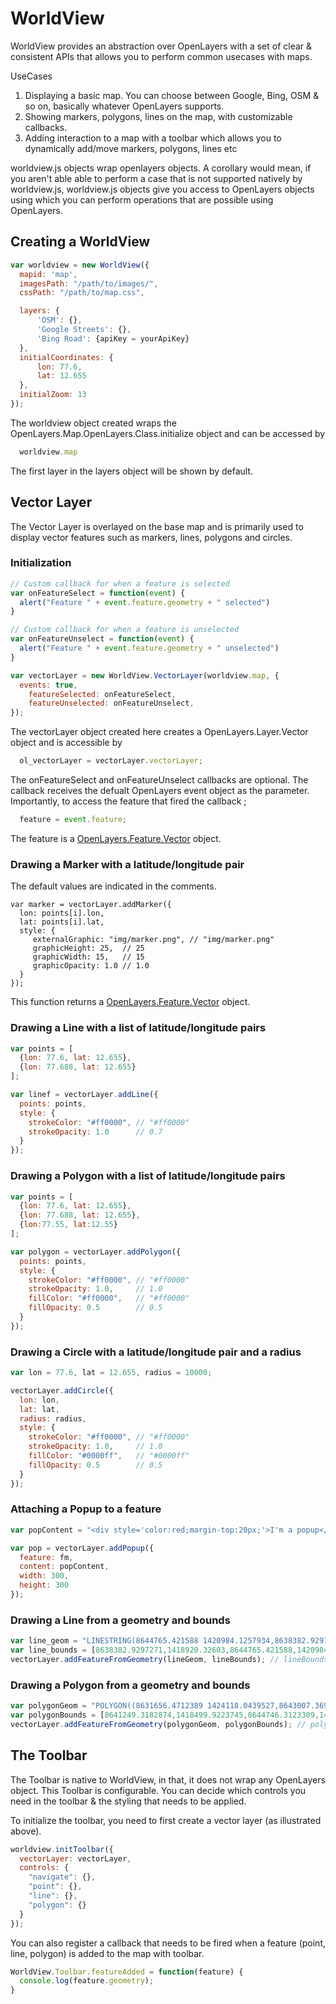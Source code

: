 # WorldView

WorldView provides an abstraction over OpenLayers with a set of clear & consistent APIs that allows you to perform common usecases with maps. 

UseCases

1. Displaying a basic map. You can choose between Google, Bing, OSM & so on, basically whatever OpenLayers supports.
2. Showing markers, polygons, lines on the map, with customizable callbacks.
3. Adding interaction to a map with a toolbar which allows you to dynamically add/move markers, polygons, lines etc

worldview.js objects wrap openlayers objects. A corollary would mean, if you aren't able able to perform a case that is not supported natively by worldview.js, worldview.js objects give you access to OpenLayers objects using which you can perform operations that are possible using OpenLayers.

## Creating a WorldView

``` javascript
var worldview = new WorldView({ 
  mapid: 'map',
  imagesPath: "/path/to/images/",
  cssPath: "/path/to/map.css",

  layers: {
      'OSM': {},
      'Google Streets': {},
      'Bing Road': {apiKey = yourApiKey}
  },
  initialCoordinates: {
      lon: 77.6,
      lat: 12.655
  },
  initialZoom: 13
});

```
The worldview object created wraps the OpenLayers.Map.OpenLayers.Class.initialize object and can be accessed by 

```javascript
  worldview.map
```

The first layer in the layers object will be shown by default.


## Vector Layer

The Vector Layer is overlayed on the base map and is primarily used to display vector features such as markers, lines, polygons and circles.

### Initialization

```javascript
// Custom callback for when a feature is selected
var onFeatureSelect = function(event) {
  alert("Feature " + event.feature.geometry + " selected")
}

// Custom callback for when a feature is unselected
var onFeatureUnselect = function(event) {
  alert("Feature " + event.feature.geometry + " unselected")
}

var vectorLayer = new WorldView.VectorLayer(worldview.map, {
  events: true,
	featureSelected: onFeatureSelect,
	featureUnselected: onFeatureUnselect,
});
```

The vectorLayer object created here creates a OpenLayers.Layer.Vector object and is accessible by

```javascript
  ol_vectorLayer = vectorLayer.vectorLayer;
```

The onFeatureSelect and onFeatureUnselect callbacks are optional. The callback receives the defualt OpenLayers event object as the parameter. Importantly, to access the feature that fired the callback ;

```javascript
  feature = event.feature;
```

The feature is a [OpenLayers.Feature.Vector](http://dev.openlayers.org/docs/files/OpenLayers/Feature/Vector-js.html) object.


### Drawing a Marker with a latitude/longitude pair

The default values are indicated in the comments.

```javacript
var marker = vectorLayer.addMarker({
  lon: points[i].lon,
  lat: points[i].lat,
  style: {
     externalGraphic: "img/marker.png", // "img/marker.png"
     graphicHeight: 25,  // 25
     graphicWidth: 15,   // 15
     graphicOpacity: 1.0 // 1.0
  }
});

```

This function returns a [OpenLayers.Feature.Vector](http://dev.openlayers.org/docs/files/OpenLayers/Feature/Vector-js.html) object.

### Drawing a Line with a list of latitude/longitude pairs

```javascript
var points = [
  {lon: 77.6, lat: 12.655},
  {lon: 77.688, lat: 12.655}
];

var linef = vectorLayer.addLine({
  points: points,
  style: {
    strokeColor: "#ff0000", // "#ff0000"
    strokeOpacity: 1.0      // 0.7
  }
});

```

### Drawing a Polygon with a list of latitude/longitude pairs

```javascript
var points = [
  {lon: 77.6, lat: 12.655},
  {lon: 77.688, lat: 12.655},
  {lon:77.55, lat:12.55}
];

var polygon = vectorLayer.addPolygon({
  points: points,
  style: {
    strokeColor: "#ff0000", // "#ff0000"
    strokeOpacity: 1.0,     // 1.0
    fillColor: "#ff0000",   // "#ff0000"
    fillOpacity: 0.5        // 0.5
  }
});

```

### Drawing a Circle with a latitude/longitude pair and a radius

```javascript
var lon = 77.6, lat = 12.655, radius = 10000;

vectorLayer.addCircle({
  lon: lon,
  lat: lat,
  radius: radius,
  style: {
    strokeColor: "#ff0000", // "#ff0000"       
    strokeOpacity: 1.0,     // 1.0
    fillColor: "#0000ff",   // "#0000ff"
    fillOpacity: 0.5        // 0.5
  }
});

```

### Attaching a Popup to a feature

```javascript
var popContent = "<div style='color:red;margin-top:20px;'>I'm a popup</div>";

var pop = vectorLayer.addPopup({
  feature: fm,
  content: popContent,
  width: 300,
  height: 300
});
```

### Drawing a Line from a geometry and bounds

```javascript
var line_geom = "LINESTRING(8644765.421588 1420984.1257934,8638382.9297271 1418920.32603)";
var line_bounds = [8638382.9297271,1418920.32603,8644765.421588,1420984.1257934];
vectorLayer.addFeatureFromGeometry(lineGeom, lineBounds); // lineBounds is optional
```

### Drawing a Polygon from a geometry and bounds

```javascript
var polygonGeom = "POLYGON((8631656.4712389 1424118.0439527,8643007.3699377 1423124.3625851,8632917.6822054 1418633.687174,8631656.4712389 1424118.0439527))";
var polygonBounds = [8641249.3182874,1418499.9223745,8644746.3123309,1420085.9907112];
vectorLayer.addFeatureFromGeometry(polygonGeom, polygonBounds); // polygonBounds is optional

```

## The Toolbar

The Toolbar is native to WorldView, in that, it does not wrap any OpenLayers object. This Toolbar is configurable. You can decide which controls you need in the toolbar & the styling that needs to be applied. 

To initialize the toolbar, you need to first create a vector layer (as illustrated above).

```javascript
worldview.initToolbar({
  vectorLayer: vectorLayer,
  controls: {
    "navigate": {},
    "point": {},
    "line": {},
    "polygon": {}
  }
});

```

You can also register a callback that needs to be fired when a feature (point, line, polygon) is added to the map with toolbar.

```javascript
WorldView.Toolbar.featureAdded = function(feature) {
  console.log(feature.geometry);
}
```

